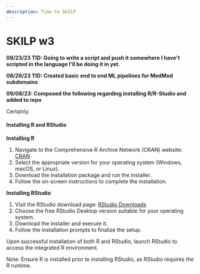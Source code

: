 ```yaml
---
description: Time to SKILP
---
```


# SKILP w3



**08/23/23 TID: Going to write a script and push it somewhere I have't scripted in the language I'll be doing it in yet.**

**08/29/23 TID: Created basic end to end ML pipelines for MedMod subdomains**

**09/08/23: Composed the following regarding installing R/R-Studio and added to repo**

Certainly.

#### Installing R and RStudio

**Installing R**

1. Navigate to the Comprehensive R Archive Network (CRAN) website: [CRAN](https://cran.r-project.org/)
2. Select the appropriate version for your operating system (Windows, macOS, or Linux).
3. Download the installation package and run the installer.
4. Follow the on-screen instructions to complete the installation.

**Installing RStudio**

1. Visit the RStudio download page: [RStudio Downloads](https://rstudio.com/products/rstudio/download/)
2. Choose the free RStudio Desktop version suitable for your operating system.
3. Download the installer and execute it.
4. Follow the installation prompts to finalize the setup.

Upon successful installation of both R and RStudio, launch RStudio to access the integrated R environment.

Note: Ensure R is installed prior to installing RStudio, as RStudio requires the R runtime.
